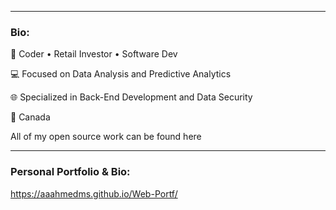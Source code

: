 
<hr>

### Bio:
🏢 Coder • Retail Investor • Software Dev 

💻 Focused on Data Analysis and Predictive Analytics

🌐 Specialized in Back-End Development and Data Security

📍 Canada

All of my open source work can be found here

<hr>




### Personal Portfolio & Bio:

https://aaahmedms.github.io/Web-Portf/


